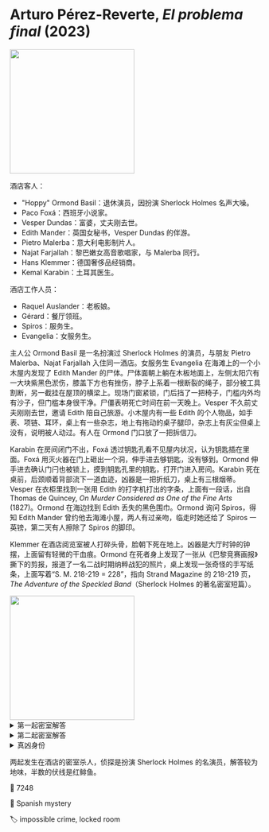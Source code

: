 # Arturo Pérez-Reverte, <i>El problema final</i> (2023)

<img src=images/2023_cover.jpg width=250/>

酒店客人：
* "Hoppy" Ormond Basil：退休演员，因扮演 Sherlock Holmes 名声大噪。
* Paco Foxá：西班牙小说家。
* Vesper Dundas：富婆，丈夫刚去世。
* Edith Mander：英国女秘书，Vesper Dundas 的伴游。
* Pietro Malerba：意大利电影制片人。
* Najat Farjallah：黎巴嫩女高音歌唱家，与 Malerba 同行。
* Hans Klemmer：德国奢侈品经销商。
* Kemal Karabin：土耳其医生。

酒店工作人员：
* Raquel Auslander：老板娘。
* Gérard：餐厅领班。
* Spiros：服务生。
* Evangelia：女服务生。

主人公 Ormond Basil 是一名扮演过 Sherlock Holmes 的演员，与朋友 Pietro Malerba、Najat Farjallah 入住同一酒店。女服务生 Evangelia 在海滩上的一个小木屋内发现了 Edith Mander 的尸体。尸体面朝上躺在木板地面上，左侧太阳穴有一大块紫黑色淤伤，膝盖下方也有挫伤，脖子上系着一根断裂的绳子，部分被工具割断，另一截挂在屋顶的横梁上。现场门窗紧锁，门后挡了一把椅子，门槛内外均有沙子，但门槛本身很干净。尸僵表明死亡时间在前一天晚上。Vesper 不久前丈夫刚刚去世，邀请 Edith 陪自己旅游。小木屋内有一些 Edith 的个人物品，如手表、项链、耳环，桌上有一些杂志，地上有拖动的桌子腿印，杂志上有灰尘但桌上没有，说明被人动过。有人在 Ormond 门口放了一把拆信刀。

Karabin 在房间闭门不出，Foxá 透过钥匙孔看不见屋内状况，认为钥匙插在里面。Foxá 用灭火器在门上砸出一个洞，伸手进去够钥匙，没有够到。Ormond 伸手进去确认门闩也被锁上，摸到钥匙孔里的钥匙，打开门进入房间。Karabin 死在桌前，后颈顺着背部流下一道血迹，凶器是一把折纸刀，桌上有三根烟蒂。Vesper 在衣柜里找到一张用 Edith 的打字机打出的字条，上面有一段话，出自 Thomas de Quincey, <i>On Murder Considered as One of the Fine Arts</i> (1827)。Ormond 在海边找到 Edith 丢失的黑色围巾。Ormond 询问 Spiros，得知 Edith Mander 曾约他去海滩小屋，两人有过亲吻，临走时她还给了 Spiros 一英镑，第二天有人擦除了 Spiros 的脚印。

Klemmer 在酒店阅览室被人打碎头骨，脸朝下死在地上。凶器是大厅时钟的钟摆，上面留有轻微的干血痕。Ormond 在死者身上发现了一张从《巴黎竞赛画报》撕下的剪报，报道了一名二战时期纳粹战犯的照片，桌上发现一张奇怪的手写纸条，上面写着“S. M. 218-219 = 228”，指向 Strand Magazine 的 218-219 页，<i>The Adventure of the Speckled Band</i>（Sherlock Holmes 的著名密室短篇）。

<img src=images/2023_message.jpg width=250/>

<details><summary>第一起密室解答</summary>
凶手把围巾绕在椅子腿上，从门缝下方拉出，从门外把椅子拉到门背后，最后回收围巾，所以门槛上没有沙子。
</details>

<details><summary>第二起密室解答</summary>
Foxá 是凶手，假装从钥匙孔看不到屋内情况，打破门伸手进去的时候，趁机把钥匙放回钥匙孔内侧，并顺手带上门闩。Edith 故意亲吻 Spiros 让 Foxá 看到吃醋，导致被杀。（伏线：Foxá 只听到一首钢琴曲，是因为离开了酒店。）
</details>

<details><summary>真凶身份</summary>
凶手从外面用钥匙锁上了 Karabin 的房门，把钥匙放在 Foxá 的房中。Vesper 是 Edith 冒充，她才是真正的凶手（伏线：死去的“Edith”手指保养得很好，而活着的“Vesper”手指粗糙）。她杀死 Klemmer 是因为他是党卫军，当年害死了自己的丈夫。
</details>

两起发生在酒店的密室杀人，侦探是扮演 Sherlock Holmes 的名演员，解答较为地味，半数的伏线是红鲱鱼。

:link: 7248

:file_folder: Spanish mystery

:label: impossible crime, locked room

